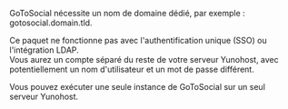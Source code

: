 GoToSocial nécessite un nom de domaine dédié, par exemple : gotosocial.domain.tld.

Ce paquet ne fonctionne pas avec l'authentification unique (SSO) ou l'intégration LDAP.  
Vous aurez un compte séparé du reste de votre serveur Yunohost, avec potentiellement un nom d'utilisateur et un mot de passe différent.

Vous pouvez exécuter une seule instance de GoToSocial sur un seul serveur Yunohost.